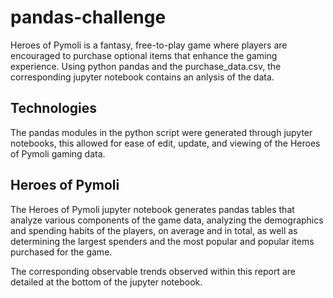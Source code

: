 # pandas-challenge
Heroes of Pymoli is a fantasy, free-to-play game where players are encouraged to purchase optional items that enhance the gaming experience. Using python pandas and the purchase_data.csv, the corresponding jupyter notebook contains an anlysis of the data. 

## Technologies
The pandas modules in the python script were generated through jupyter notebooks, this allowed for ease of edit, update, and viewing of the Heroes of Pymoli gaming data. 

## Heroes of Pymoli
The Heroes of Pymoli jupyter notebook generates pandas tables that analyze various components of the game data, analyzing the demographics and spending habits of the players, on average and in total, as well as determining the largest spenders and the most popular and popular items purchased for the game.

The corresponding observable trends observed within this report are detailed at the bottom of the jupyter notebook. 
